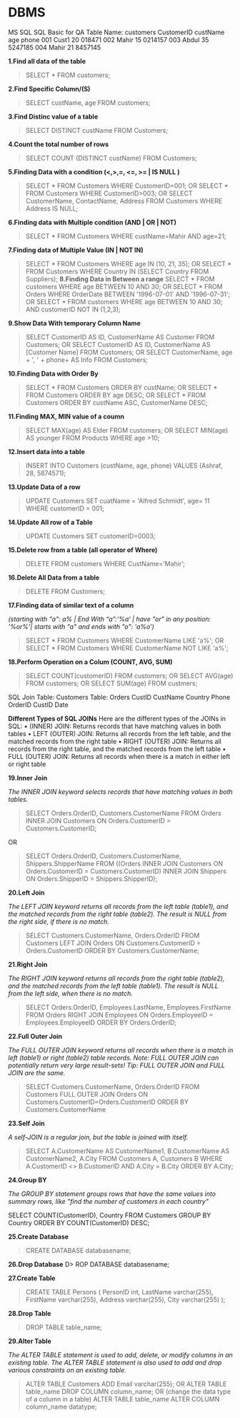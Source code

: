 # DBMS
MS SQL 
SQL Basic for QA
Table Name: customers
CustomerID	custName	age	phone
001	Cust1	20	018471
002	Mahir	15	0214157
003	Abdul	35	5247185
004	Mahir	21	8457145

**1.Find all data of the table**
> SELECT * FROM customers;

**2.Find Specific Column/(S)**
> SELECT custName, age FROM customers;

**3.Find Distinc value of a table**
> SELECT DISTINCT custName FROM Customers;

**4.Count the total number of rows**
> SELECT COUNT (DISTINCT custName) FROM Customers;

**5.Finding Data with a condition (<,>,=, <=, >= | IS NULL )**
> SELECT * FROM Customers
> WHERE CustomerID=001;
OR
SELECT * FROM Customers
WHERE CustomerID>003;
OR
SELECT CustomerName, ContactName, Address
FROM Customers
WHERE Address IS NULL;

**6.Finding data with Multiple condition (AND | OR | NOT)**
> SELECT * FROM Customers
WHERE custName=Mahir AND age=21;

**7.Finding data of Multiple Value (IN | NOT IN)**
> SELECT * FROM Customers
WHERE age IN (10, 21, 35);
OR
SELECT * FROM Customers
WHERE Country IN (SELECT Country FROM Suppliers);
**8.Finding Data in Between a range**
SELECT * FROM customers
WHERE age BETWEEN 10 AND 30;
OR
SELECT * FROM Orders
WHERE OrderDate BETWEEN '1996-07-01' AND '1996-07-31';
OR
SELECT * FROM customers
WHERE age BETWEEN 10 AND 30;
AND customerID NOT IN (1,2,3);

**9.Show Data With temporary Column Name**
> SELECT CustomerID AS ID, CustomerName AS Customer
FROM Customers;
OR
SELECT CustomerID AS ID, CustomerName AS [Customer Name]
FROM Customers;
OR
SELECT CustomerName, age + ', ' + phone+ AS Info
FROM Customers;

**10.Finding Data with Order By**
> SELECT * FROM Customers
ORDER BY custName;
OR
SELECT * FROM Customers
ORDER BY age DESC;
OR
SELECT * FROM Customers
ORDER BY custName ASC, CustomerName DESC;

**11.Finding MAX, MIN value of a coumn**
> SELECT MAX(age) AS Elder
FROM customers;
OR
SELECT MIN(age) AS younger
FROM Products WHERE age >10;

**12.Insert data into a table**
> INSERT INTO Customers (custName, age, phone)
VALUES (Ashraf, 28, 5874571);

**13.Update Data of a row**
> UPDATE Customers
SET cuatName = 'Alfred Schmidt', age= 11
WHERE customerID = 001;

**14.Update All row of a Table**
> UPDATE Customers
SET customerID=0003;

**15.Delete row from a table  (all operator of Where)**
> DELETE FROM customers WHERE CustName='Mahir’;

**16.Delete All Data from a table**
> DELETE FROM Customers;

**17.Finding data of similar text of a column**

*(starting with "a": a% | End With “a”:’%a’ | have "or" in any position: '%or%'| starts with "a" and ends with "o": 'a%o’)*
> SELECT * FROM Customers
WHERE CustomerName LIKE 'a%';
OR
SELECT * FROM Customers
WHERE CustomerName NOT LIKE 'a%';

**18.Perform Operation on a Colum (COUNT, AVG, SUM)** 
> SELECT COUNT(customerID)
FROM customers;
OR
SELECT AVG(age)
FROM customers;
OR
SELECT SUM(age)
FROM custmers;

SQL Join
Table: Customers		Table: Orders
CustID	CustName	Country	Phone		OrderID	CustID	Date
							
							
							
							
**Different Types of SQL JOINs**
Here are the different types of the JOINs in SQL:
•	(INNER) JOIN: Returns records that have matching values in both tables
•	LEFT (OUTER) JOIN: Returns all records from the left table, and the matched records from the right table
•	RIGHT (OUTER) JOIN: Returns all records from the right table, and the matched records from the left table
•	FULL (OUTER) JOIN: Returns all records when there is a match in either left or right table 

          

**19.Inner Join**

*The INNER JOIN keyword selects records that have matching values in both tables.*

> SELECT Orders.OrderID, Customers.CustomerName
FROM Orders
INNER JOIN Customers ON Orders.CustomerID = Customers.CustomerID;

OR

> SELECT Orders.OrderID, Customers.CustomerName, Shippers.ShipperName
FROM ((Orders
INNER JOIN Customers ON Orders.CustomerID = Customers.CustomerID)
INNER JOIN Shippers ON Orders.ShipperID = Shippers.ShipperID);

**20.Left Join**

*The LEFT JOIN keyword returns all records from the left table (table1), and the matched records from the right table (table2). The result is NULL from the right side, if there is no match.*
> SELECT Customers.CustomerName, Orders.OrderID
FROM Customers
LEFT JOIN Orders ON Customers.CustomerID = Orders.CustomerID
ORDER BY Customers.CustomerName;

**21.Right Join**

*The RIGHT JOIN keyword returns all records from the right table (table2), and the matched records from the left table (table1). The result is NULL from the left side, when there is no match.*

> SELECT Orders.OrderID, Employees.LastName, Employees.FirstName
FROM Orders
RIGHT JOIN Employees ON Orders.EmployeeID = Employees.EmployeeID
ORDER BY Orders.OrderID;

**22.Full Outer Join**

*The FULL OUTER JOIN keyword returns all records when there is a match in left (table1) or right (table2) table records.
Note: FULL OUTER JOIN can potentially return very large result-sets!
Tip: FULL OUTER JOIN and FULL JOIN are the same.*

> SELECT Customers.CustomerName, Orders.OrderID
FROM Customers
FULL OUTER JOIN Orders ON Customers.CustomerID=Orders.CustomerID
ORDER BY Customers.CustomerName

**23.Self Join**

*A self-JOIN is a regular join, but the table is joined with itself.*

> SELECT A.CustomerName AS CustomerName1, B.CustomerName AS CustomerName2, A.City
FROM Customers A, Customers B
WHERE A.CustomerID <> B.CustomerID
AND A.City = B.City
ORDER BY A.City;

**24.Group BY**

*The GROUP BY statement groups rows that have the same values into summary rows, like "find the number of customers in each country"*

SELECT COUNT(CustomerID), Country
FROM Customers
GROUP BY Country
ORDER BY COUNT(CustomerID) DESC;

**25.Create Database**
> CREATE DATABASE databasename;

**26.Drop Database**
D> ROP DATABASE databasename;

**27.Create Table**
> CREATE TABLE Persons (
    PersonID int,
    LastName varchar(255),
    FirstName varchar(255),
    Address varchar(255),
    City varchar(255)
);

**28.Drop Table**
> DROP TABLE table_name;

**29.Alter Table**

*The ALTER TABLE statement is used to add, delete, or modify columns in an existing table.
The ALTER TABLE statement is also used to add and drop various constraints on an existing table.*

> ALTER TABLE Customers
ADD Email varchar(255);
OR
ALTER TABLE table_name
DROP COLUMN column_name;
OR  (change the data type of a column in a table)
ALTER TABLE table_name
ALTER COLUMN column_name datatype;
